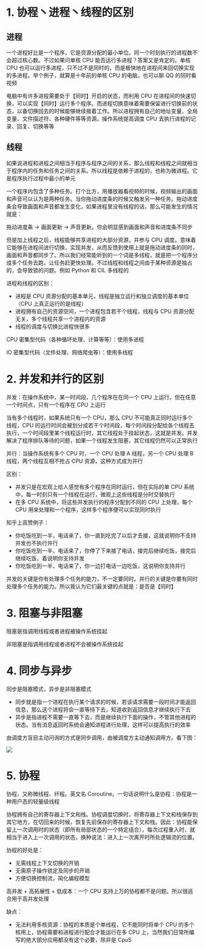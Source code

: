 # 1. 协程丶进程丶线程的区别

## 进程

一个进程好比是一个程序，它是资源分配的最小单位。同一个时刻执行的进程数不会超过核心数。不过如果问单核 CPU 能否运行多进程？答案又是肯定的。单核 CPU 也可以运行多进程，只不过不是同时的，而是极快地在进程间来回切换实现的多进程。举个例子，就算是十年前的单核 CPU 的电脑，也可以聊 QQ 的同时看视频

电脑中有许多进程需要处于【同时】开启的状态，而利用 CPU 在进程间的快速切换，可以实现【同时】运行多个程序。而进程切换意味着需要保留进行切换前的状态，以备切换回去的时候能够继续接着工作。所以进程拥有自己的地址变量、全局变量、文件描述符、各种硬件等等资源。操作系统提高调度 CPU 去执行进程的记录、回复、切换等等

## 线程

如果说进程和进程之间相当于程序与程序之间的关系，那么线程和线程之间就相当于程序内的任务和任务之间的关系。所以线程是依赖于进程的，也称为微进程。它是程序执行过程中最小的单元

一个程序内包含了多种任务。打个比方，用播放器看视频的时候，视频输出的画面和声音可以认为是两种任务。当你拖动进度条的时候又触发另一种任务。拖动进度条会导致画面和声音都发生变化，如果进程里没有线程的话，那么可能发生的情况就是：

拖动进度条 -> 画面更新 -> 声音更新。你会明显感到画面和声音和进度条不同步

但是加上线程之后，线程能够共享进程的大部分资源，并参与 CPU 调度。意味着它能够在进程间进行切换，实现并发，从而反馈到使用上就是拖动进度条的同时，画面和声音都同步了。所以我们经常能听到的一个词是多线程，就是把一个程序分成多个任务去跑，让任务赶更快处理。不过线程和线程之间由于某种资源是独占的，会导致锁的问题。例如 Python 和 CIL 多线程的

进程和线程的区别：

- 进程是 CPU 资源分配的基本单元，线程是独立运行和独立调度的基本单位（CPU 上真正运行的是线程）
- 进程拥有自己的资源空间，一个进程包含若干个线程，线程与 CPU 资源分配无关，多个线程共享一个进程内的资源
- 线程的调度与切换比进程快很多

CPU 密集型代码（各种循环处理、计算等等）：使用多进程

IO 密集型代码（文件处理、网络爬虫等）：使用多线程



# 2. 并发和并行的区别

并发：在操作系统中，某一时间段，几个程序在在同一个 CPU 上运行，但在任意一个时间点，只有一个程序在 CPU 上运行

当有多个线程时，如果系统只有一个 CPU，那么 CPU 不可能真正同时运行多个线程，CPU 的运行时间会被划分成若干个时间段，每个时间段分配给各个线程去执行，一个时间段里某个线程运行时，其它线程处于挂起状态，这就是并发。并发解决了程序排队等待的问题，如果一个线程发生阻塞，其它线程仍然可以正常执行

并行：当操作系统有多个 CPU 时，一个 CPU 处理 A 线程，另一个 CPU 处理 B 线程，两个线程互相不抢占 CPU 资源，这种方式成为并行

区别：

- 并发只是在宏观上给人感觉有多个程序在同时运行，但在实际的单 CPU 系统中，每一时刻只有一个线程在运行，微观上这些线程是分时交替执行
- 在多 CPU 系统中，将这些并发执行的程序分配到不同的 CPU 上处理，每个 CPU 用来处理和一个程序，这样多个程序便可以实现同时执行

知乎上高赞例子：

- 你吃饭吃到一半，电话来了，你一直到吃完了以后才去接，这就说明你不支持并发也不执行并行
- 你吃饭吃到一半，电话来了，你停了下来接了电话，接完后继续吃饭，接完后继续吃饭，着说明你支持并发
- 你吃饭吃到一半，电话来了，你一边打电话一边吃饭，这说明你支持并行

并发的关键是你有处理多个任务的能力，不一定要同时。并行的关键是你要有同时处理多个任务的能力。所以我认为它们最关键的点就是：是否是【同时】



# 3. 阻塞与非阻塞

阻塞是指调用线程或者进程被操作系统挂起

非阻塞是指调用线程或者进程不会被操作系统挂起



# 4. 同步与异步

同步是阻塞模式，异步是非阻塞模式

- 同步就是指一个进程在执行某个请求的时候，若该请求需要一段时间才能返回信息，那么这个进程将会一直等待下去，知道收到返回信息才继续执行下去
- 异步是指进程不需要一直等下去，而是继续执行下面的操作，不管其他进程的状态。当有消息返回时系统会通知进程进行处理，这样可以提高执行的效率

由调度方盲目主动问询的方式是同步调用，由被调度方主动通知调用方。看下图：

<img src="https://pic4.zhimg.com/80/v2-f1118cbd6283a2626e6d4b9e7477b21b_1440w.jpg">





# 5. 协程

协程，又称微线程、纤程。英文名 Coroutine。一句话说明什么是协程：协程是一种用户态的轻量级线程

协程拥有自己的寄存器上下文和栈。协程调度切换时，将寄存器上下文和栈保存到其它地方，在切回来的时候，恢复先前保存的寄存器上下文和栈。因此：协程能保留上一次调用时的状态（即所有局部状态的一个特定组合），每次过程重入时，就相当于进入上一次调用的状态，换种说法：进入上一次离开时所处逻辑流的位置。

协程的好处是：

- 无需线程上下文切换的开销
- 无需原子操作锁定及同步的开销
- 方便切换控制流，简化编程模型

高并发 + 高拓展性 + 低成本：一个 CPU 支持上万的协程都不是问题。所以很适合用于高并发处理

缺点：

- 无法利用多核资源：协程的本质是个单线程，它不能同时将单个 CPU 的多个核用上，协程需要和进程进行配合才能运行在多 CPU 上，当然我们日常所编写的绝大部分应用都没有这个必要，除非是 CpuS




